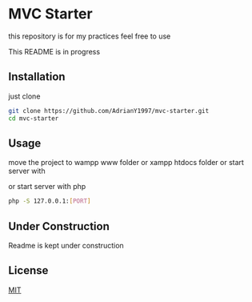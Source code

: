 # MVC Starter

this repository is for my practices
feel free to use

This README is in progress

## Installation

just clone

```bash
git clone https://github.com/AdrianY1997/mvc-starter.git
cd mvc-starter
```

## Usage

move the project to wampp www folder or xampp htdocs folder
or
start server with

or start server with php

```bash
php -S 127.0.0.1:[PORT]
```

## Under Construction

Readme is kept under construction

## License

[MIT](https://choosealicense.com/licenses/mit/)
